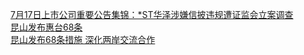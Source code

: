  
[7月17日上市公司重要公告集锦：*ST华泽涉嫌信披违规遭证监会立案调查](http://www.dianyue.me/archives/360/oilo9c0afhqaah2d/)  
[昆山发布惠台68条](http://www.dianyue.me/archives/144/bv2cy24nivyzlkwm/)  
[昆山发布68条措施 深化两岸交流合作](http://www.dianyue.me/archives/855/jtztvaljkqpezpb4/)